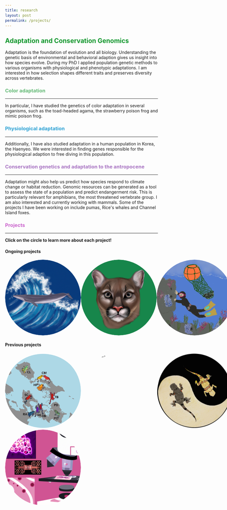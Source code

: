 ```yaml
---
title: research
layout: post
permalink: /projects/
---
```

## <span style="color:#0f962c;">Adaptation and Conservation Genomics</span> 

Adaptation is the foundation of evolution and all biology. Understanding the genetic basis of environmental and behavioral adaption gives us insight into how species evolve. During my PhD I applied population genetic methods to various organisms with physiological and phenotypic adaptations. I am interested in how selection shapes different traits and preserves diversity across vertebrates. 

### <span style="color:#65ba77;">Color  adaptation</span> 
---------------------------------------------------------------------------
In particular, I have studied the genetics of color adaptation in several organisms, such as the toad-headed agama, the strawberry poison frog and mimic poison frog. 

### <span style="color:#2fa2d4;">Physiological adaptation</span> 
---------------------------------------------------------------------------
Additionally, I have also studied adaptation in a human population in Korea, the Haenyeo. We were interested in finding genes responsible for the physiological adaption to free diving in this population. 

### <span style="color:#a874c2;">Conservation genetics and adaptation to the antropocene</span> 
---------------------------------------------------------------------------
Adaptation might also help us predict how species respond to climate change or habitat reduction. Genomic resources can be generated as a tool to assess the state of a population and predict endangerment risk. This is particularly relevant for amphibians, the most threatened vertebrate group. I am also interested and currently working with mammals. Some of the projects I have been working on include pumas, Rice's whales and Channel Island foxes. 


### <span style="color:#ca64cc;">Projects</span>
---------------------------------------------------------------------------
**Click on the circle to learn more about each project!**
#### Ongoing projects
<style>
  .image-hover-container {
    position: relative;
    display: inline-block;
    border-radius: 50%;
    overflow: hidden;
    width: 250px; /* Set a fixed width */
    height: 250px; /* Set a fixed height to make sure it's a perfect circle */
  }

  .image-hover-container img {
    transition: all 0.3s ease-in-out;
    width: 100%;
    height: 100%; /* Ensures the image fills the container and stays circular */
    border-radius: 50%;
    object-fit: cover; /* Ensures the image scales properly inside the circle */
  }

  .image-hover-container:hover img {
    filter: blur(3px);
  }

  .hover-text {
    position: absolute;
    top: 50%;
    left: 50%;
    transform: translate(-50%, -50%);
    color: white;
    font-size: 20px;
    font-weight: bold;
    opacity: 0;
    transition: opacity 0.3s ease-in-out;
  }

  .image-hover-container:hover .hover-text {
    opacity: 1;
  }

  .image-gallery {
    display: flex;
    flex-wrap: wrap;
    justify-content: space-between;
  }

  .image-gallery a {
    flex: 1 1 calc(33.333% - 20px);
    margin: 10px;
    box-sizing: border-box;
  }

  @media (max-width: 768px) {
    .image-gallery a {
      flex: 1 1 100%;
      margin: 10px 0;
    }
  }
</style>

<div style="display: flex; justify-content: space-between;">
  <a href="https://aguilar-gomez.github.io/whales/">
     <div class="image-hover-container">
      <img src="/figures/RicesWhaleCircle.png" alt="Rice's whale drawing">
      <div class="hover-text">Understanding the demography of the critically endangered Rice's whale</div>
    </div>
  </a>
  <a href="https://aguilar-gomez.github.io/pumas/">
     <div class="image-hover-container">
      <img src="/figures/greenPuma.png" alt="Dalle generated puma">
      <div class="hover-text">Evaluating the genomic rescue in Florida Panthers</div>
    </div>
  </a>
  <a href="https://aguilar-gomez.github.io/haenyeo/">
     <div class="image-hover-container">
      <img src="/figures/haenyeoCircle.png" alt="Haenyeo">
      <div class="hover-text">Genomic adaptation to free diving in the Haenyeo</div>
    </div>
  </a>
</div>


#### Previous projects

<div style="display: flex; justify-content: space-between;">
  <a href="https://aguilar-gomez.github.io/pumilio/">
    <div class="image-hover-container">
    <img src="/figures/pumilioCircle.png" alt="Solarte Oophaga pumilio">
      <div class="hover-text">Color genomics of the strawberry poison frog in Bocas del Toro</div>
    </div>
  </a> 
  <a href="https://aguilar-gomez.github.io/basiliscus/">
    <div class="image-hover-container">
   <img src="/figures/Basiliscus5_machoDCircle.png" alt="Basiliscus">
    <div class="hover-text">Evolution of sex chromosomes</div>
    </div>
  </a>
  <a href="https://aguilar-gomez.github.io/phrynocephalus/">
     <div class="image-hover-container">
    <img src="/figures/lizarddrawingCircle.png" alt="ying yang lizard">
    <div class="hover-text">Lizard adaptation genomics</div>
    </div>
   </a>
</div>

<div style="display: flex; justify-content: space-between;">
<a href="https://aguilar-gomez.github.io/microfluidics/">
    <div class="image-hover-container">
   <img src="/figures/microfluidicsCircle.png" alt="Microfluidics"> 
   <div class="hover-text">Microfluidics and transcriptional memory in yeast</div>
    </div>
</a>
</div>




[jekyll-organization]: https://github.com/jekyll
